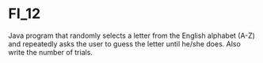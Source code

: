 # FI_12
Java program that randomly selects a letter from the English alphabet (A-Z) and repeatedly asks the user to guess the letter until he/she does. Also write the number of trials.
